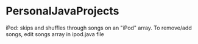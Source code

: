 # PersonalJavaProjects

iPod: skips and shuffles through songs on an "iPod" array. To remove/add songs, edit songs array in ipod.java file
